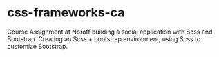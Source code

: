 # css-frameworks-ca
 Course Assignment at Noroff building a social application with Scss and Bootstrap. Creating an Scss + bootstrap environment, using Scss to customize Bootstrap.
